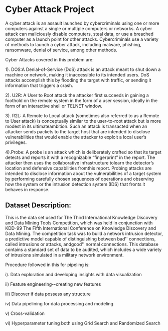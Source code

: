 <h1>Cyber Attack Project</h1>
A cyber attack is an assault launched by cybercriminals using one or more computers against a single or multiple computers or networks. A cyber attack can maliciously disable computers, steal data, or use a breached computer as a launch point for other attacks. Cybercriminals use a variety of methods to launch a cyber attack, including malware, phishing, ransomware, denial of service, among other methods.

Cyber Attacks covered in this problem are:

1). DOS:A Denial-of-Service (DoS) attack is an attack meant to shut down a machine or network, making it inaccessible to its intended users. DoS attacks accomplish this by flooding the target with traffic, or sending it information that triggers a crash.

2). U2R: A User to Root attack the attacker first succeeds in gaining a foothold on the remote system in the form of a user session, ideally in the form of an interactive shell or TELNET window.

3). R2L: A Remote to Local attack (sometimes also referred to as a Remote to User attack) is conceptually similar to the user-to-root attack but is more modest in its ultimateambition. Such an attack is transacted when an attacker sends packets to the target host that are intended to disclose vulnerabilities that would enable the attacker to exploit a local user’s privileges. 

4).Probe: A probe is an attack which is deliberately crafted so that its target detects and reports it with a recognizable “fingerprint” in the report. The attacker then uses the collaborative infrastructure tolearn the detector’s location and defensive capabilities fromthis report. Probing attacks are intended to disclose information about the vulnerabilities of a target system by performing carefully chosen sequences of operations and observing how the system or the intrusion detection system (IDS) that fronts it behaves in response. 

<h2>Dataset Description:</h2>
This is the data set used for The Third International Knowledge Discovery and Data Mining Tools Competition, which was held in conjunction with KDD-99 The Fifth International Conference on Knowledge Discovery and Data Mining. The competition task was to build a network intrusion detector, a predictive model capable of distinguishing between bad'' connections, called intrusions or attacks, andgood'' normal connections. This database contains a standard set of data to be audited, which includes a wide variety of intrusions simulated in a military network environment.

Procedure followed in this for pipeling is:

i). Data exploration and developing insights with data visualization

ii) Feature engineering--creating new features

iii) Discover if data possess any structure

iv) Data pipelining for data processing and modeling

v)  Cross-validation

vi) Hyperparameter tuning both using Grid Search and Randomized Search
